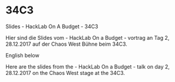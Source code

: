 # 34C3
Slides - HackLab On A Budget - 34C3

Hier sind die Slides vom - HackLab On a Budget - vortrag an Tag 2, 28.12.2017 auf der Chaos West Bühne beim 34C3.

English below

Here are the slides from the - HackLab On a Budget - talk on day 2, 28.12.2017 on the Chaos West stage at the 34C3. 
